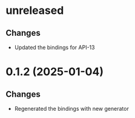 # unreleased

## Changes

- Updated the bindings for API-13

# 0.1.2 (2025-01-04)

## Changes

- Regenerated the bindings with new generator

